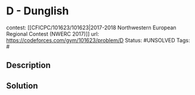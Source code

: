 # D - Dunglish

contest: [[CFICPC/101623/101623|2017-2018 Northwestern European Regional Contest (NWERC 2017)]]
url: https://codeforces.com/gym/101623/problem/D
Status: #UNSOLVED
Tags: #

## Description

## Solution

